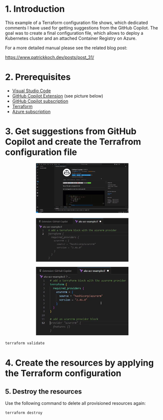 # 1. Introduction

This example of a Terraform configuration file shows, which dedicated comments I have used for getting suggestions from the GitHub Copilot.
The goal was to create a final configuration file, which allows to deploy a Kubernetes cluster and an attached Container Registry on Azure.

For a more detailed manual please see the related blog post:

https://www.patrickkoch.dev/posts/post_31/

# 2. Prerequisites
 * [Visual Studio Code](https://code.visualstudio.com/) 
 * [GitHub Copilot Extension](https://marketplace.visualstudio.com/items?itemName=GitHub.copilot) (see picture below)
 * [GitHub Copilot subscription](https://github.com/features/copilot)
 * [Terraform](https://www.terraform.io/)
 * [Azure subscription](https://azure.microsoft.com/en-us)


# 3. Get suggestions from GitHub Copilot and create the Terrafrom configuration file

<p align="center">
  <img src="pictures/github_copilot_aks_terraform_01.png" width="60%" height="30%" title="github copilot extension">
</p>

<p align="center">
  <img src="pictures/github_copilot_aks_terraform_04.png" width="60%" height="30%" title="suggestion for Terraform block">
</p>

<p align="center">
  <img src="pictures/github_copilot_aks_terraform_06.png" width="60%" height="30%" title="suggestion for Terraform block">
</p>


``` powershell
terraform validate
```

# 4. Create the resources by applying the Terraform configuration

## 5. Destroy the resources

Use the following command to delete all provisioned resources again:

``` powershell
terraform destroy
```
